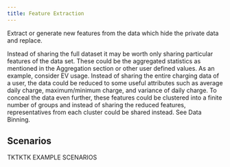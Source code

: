 ```yaml
---
title: Feature Extraction
---
```


Extract or generate new features from the data which hide the private data and replace.

Instead of sharing the full dataset it may be worth only sharing particular features of the data set. These could be the aggregated statistics as mentioned in the Aggregation section or other user defined values. As an example, consider EV usage. Instead of sharing the entire charging data of a user, the data could be reduced to some useful attributes such as average daily charge, maximum/minimum charge, and variance of daily charge. To conceal the data even further, these features could be clustered into a finite number of groups and instead of sharing the reduced features, representatives from each cluster could be shared instead. See Data Binning.

## Scenarios

TKTKTK EXAMPLE SCENARIOS


